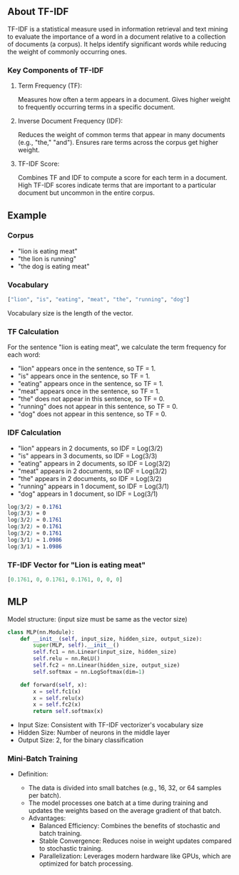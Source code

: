 ## About TF-IDF
TF-IDF is a statistical measure used in information retrieval and text mining to evaluate the importance of a word in a document relative to a collection of documents (a corpus). It helps identify significant words while reducing the weight of commonly occurring ones.

### Key Components of TF-IDF
1. Term Frequency (TF):
   
    Measures how often a term appears in a document.
    Gives higher weight to frequently occurring terms in a specific document.

2. Inverse Document Frequency (IDF):
   
     Reduces the weight of common terms that appear in many documents (e.g., "the," "and").
     Ensures rare terms across the corpus get higher weight.

3. TF-IDF Score:
   
     Combines TF and IDF to compute a score for each term in a document.
     High TF-IDF scores indicate terms that are important to a particular document but uncommon in the entire corpus.


## Example
### Corpus
* "lion is eating meat"
* "the lion is running"
* "the dog is eating meat"

### Vocabulary
```python
["lion", "is", "eating", "meat", "the", "running", "dog"]
```
Vocabulary size is the length of the vector.

### TF Calculation
For the sentence "lion is eating meat", we calculate the term frequency for each word:

* "lion" appears once in the sentence, so TF = 1.
* "is" appears once in the sentence, so TF = 1.
* "eating" appears once in the sentence, so TF = 1.
* "meat" appears once in the sentence, so TF = 1.
* "the" does not appear in this sentence, so TF = 0.
* "running" does not appear in this sentence, so TF = 0.
* "dog" does not appear in this sentence, so TF = 0.

### IDF Calculation
* "lion" appears in 2 documents, so IDF = Log(3/2)
* "is" appears in 3 documents, so IDF = Log(3/3)
* "eating" appears in 2 documents, so IDF = Log(3/2)
* "meat" appears in 2 documents, so IDF = Log(3/2)
* "the" appears in 2 documents, so IDF = Log(3/2)
* "running" appears in 1 document, so IDF = Log(3/1)
* "dog" appears in 1 document, so IDF = Log(3/1)

```scss
log(3/2) ≈ 0.1761
log(3/3) = 0
log(3/2) ≈ 0.1761
log(3/2) ≈ 0.1761
log(3/2) ≈ 0.1761
log(3/1) ≈ 1.0986
log(3/1) ≈ 1.0986
```

### TF-IDF Vector for "Lion is eating meat"
```python
[0.1761, 0, 0.1761, 0.1761, 0, 0, 0]
```

## MLP

Model structure:
(input size must be same as the vector size)
```python
class MLP(nn.Module):
    def __init__(self, input_size, hidden_size, output_size):
        super(MLP, self).__init__()
        self.fc1 = nn.Linear(input_size, hidden_size)
        self.relu = nn.ReLU()
        self.fc2 = nn.Linear(hidden_size, output_size)
        self.softmax = nn.LogSoftmax(dim=1)

    def forward(self, x):
        x = self.fc1(x)
        x = self.relu(x)
        x = self.fc2(x)
        return self.softmax(x)
```

* Input Size: Consistent with TF-IDF vectorizer's vocabulary size
* Hidden Size: Number of neurons in the middle layer
* Output Size: 2, for the binary classification

### Mini-Batch Training
* Definition:

  * The data is divided into small batches (e.g., 16, 32, or 64 samples per batch).
  * The model processes one batch at a time during training and updates the weights based on the average gradient of that batch.
  * Advantages:
    * Balanced Efficiency: Combines the benefits of stochastic and batch training.
    * Stable Convergence: Reduces noise in weight updates compared to stochastic training.
    * Parallelization: Leverages modern hardware like GPUs, which are optimized for batch processing.


